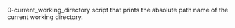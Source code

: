 0-current_working_directory script that prints the absolute path name of the current working directory.

